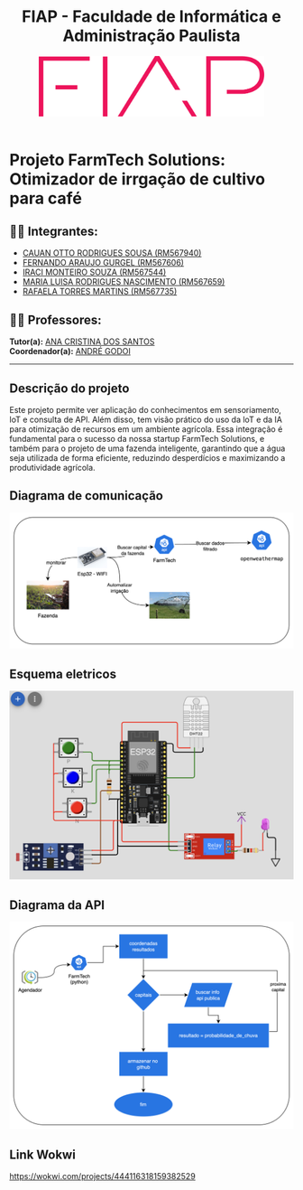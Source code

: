 <div align="center">
<h1>FIAP - Faculdade de Informática e Administração Paulista</h1>
<img src="./imagens/logo-fiap.png" alt="Logo da FIAP" width="400"/>
</div>

<br/>

# Projeto FarmTech Solutions: Otimizador de irrgação de cultivo para café

## 👨‍🎓 Integrantes:

- <a href="https://www.linkedin.com/in/cauanotto">CAUAN OTTO RODRIGUES SOUSA (RM567940)</a>
- <a href="https://www.linkedin.com/in/fernando-gurgel-75aa8369">FERNANDO ARAUJO GURGEL (RM567606)</a>
- <a href="https://www.linkedin.com/in/iraci-souza-bab42034">IRACI MONTEIRO SOUZA (RM567544)</a> 
- <a href="https://www.linkedin.com/in/malu-rodrigues-bb756b271">MARIA LUISA RODRIGUES NASCIMENTO (RM567659)</a> 
- <a href="https://www.linkedin.com/in/rafaela-torres222">RAFAELA TORRES MARTINS (RM567735)</a>

## 👩‍🏫 Professores:
**Tutor(a):** [ANA CRISTINA DOS SANTOS](https://www.linkedin.com/company/inova-fusca)  
**Coordenador(a):** [ANDRÉ GODOI](https://www.linkedin.com/in/andregodoichiovato)

---
## Descrição do projeto

Este projeto permite ver aplicação do conhecimentos em sensoriamento, loT e consulta de APl. Além disso, tem visão prático do uso da loT e da IA para otimização de recursos em um ambiente agrícola.
Essa integração é fundamental para o sucesso da nossa startup FarmTech Solutions, e também para o projeto de uma fazenda inteligente, garantindo que a água seja utilizada de forma eficiente, reduzindo desperdícios e maximizando a produtividade agrícola.

## Diagrama de comunicação
![alt text](imagens/diagrama.png)

## Esquema eletricos
![alt text](imagens/image.png)

## Diagrama da API 
![alt text](image.png)

## Link Wokwi
https://wokwi.com/projects/444116318159382529
